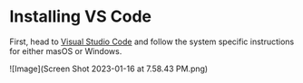 # Installing VS Code

First, head to [Visual Studio Code](https://code.visualstudio.com/) and follow the system specific instructions for either masOS or Windows. 

![Image](Screen Shot 2023-01-16 at 7.58.43 PM.png)
